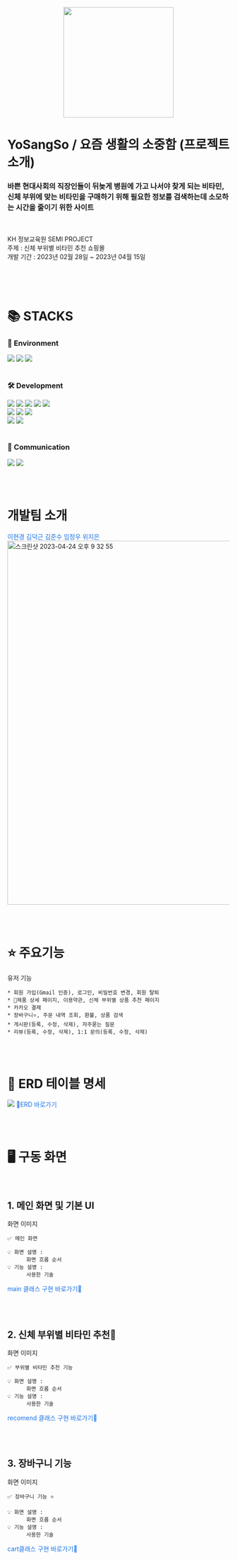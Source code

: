 <p align="center"><img width="250px" src="https://user-images.githubusercontent.com/84825191/234000186-313e49bf-bfae-472b-b186-97a2ed6af197.png" href="https://github.com/deokkeun/YoSangSo-main/tree/develop"></img></p>
<h1> YoSangSo / 요즘 생활의 소중함 (프로젝트 소개)</h1>
<h3>
바쁜 현대사회의 직장인들이 뒤늦게 병원에 가고 나서야 찾게 되는 비타민,
신체 부위에 맞는 비타민을 구매하기 위해 필요한 정보를 검색하는데 소모하는 시간을 줄이기 위한 사이트  
</h3>
<br><br>
<div>KH 정보교육원 SEMI PROJECT</div>
<div>주제 : 신체 부위별 비타민 추천 쇼핑몰</div>
<div>개발 기간 : 2023년 02월 28일 ~ 2023년 04월 15일</div>

<br><br><br>

<div align=left><h1>📚 STACKS</h1></div>
<div align=left> 
  <h3>🌱 Environment</h3>
  <img src="https://img.shields.io/badge/spring-6DB33F?style=for-the-badge&logo=spring&logoColor=white"> 
  <img src="https://img.shields.io/badge/VisualStudioCode-007acc?style=for-the-badge&logo=VisualStudioCode&logoColor=white"> 
  <img src="https://img.shields.io/badge/DBeaver-FF3621?style=for-the-badge&logo=Databricks&logoColor=white"> 
  <br><br>

  <h3>🛠️ Development</h3>
  <img src="https://img.shields.io/badge/java-007396?style=for-the-badge&logo=java&logoColor=white"> 
  <img src="https://img.shields.io/badge/html5-E34F26?style=for-the-badge&logo=html5&logoColor=white"> 
  <img src="https://img.shields.io/badge/css-1572B6?style=for-the-badge&logo=css3&logoColor=white"> 
  <img src="https://img.shields.io/badge/javascript-F7DF1E?style=for-the-badge&logo=javascript&logoColor=black"> 
  <img src="https://img.shields.io/badge/jquery-0769AD?style=for-the-badge&logo=jquery&logoColor=white">
  <br>
  <img src="https://img.shields.io/badge/apache tomcat-F8DC75?style=for-the-badge&logo=apachetomcat&logoColor=white">
  <img src="https://img.shields.io/badge/oracle-F80000?style=for-the-badge&logo=oracle&logoColor=white"> 
  <img src="https://img.shields.io/badge/github-181717?style=for-the-badge&logo=github&logoColor=white">
  <br>
  <img src="https://img.shields.io/badge/fontawesome-339AF0?style=for-the-badge&logo=fontawesome&logoColor=white">
  <img src="https://img.shields.io/badge/bootstrap-7952B3?style=for-the-badge&logo=bootstrap&logoColor=white">
  <br><br>
  
  <h3>💬 Communication</h3>
  <img src="https://img.shields.io/badge/Notion-000000?style=for-the-badge&logo=Notion&logoColor=white">
  <img src="https://img.shields.io/badge/GoogleDrive-4285f4?style=for-the-badge&logo=GoogleDrive&logoColor=white">
</div>


<br><br>


<h1>개발팀 소개</h1>
<a href="" Style="text-decoration: none; color: #1A73E8;">이현경</a>
<a href="" Style="text-decoration: none; color: #1A73E8;">김덕근</a>
<a href="" Style="text-decoration: none; color: #1A73E8;">김준수</a>
<a href="" Style="text-decoration: none; color: #1A73E8;">임정우</a>
<a href="" Style="text-decoration: none; color: #1A73E8;">위지은</a>

<br>
<img width="823" alt="스크린샷 2023-04-24 오후 9 32 55" src="https://user-images.githubusercontent.com/84825191/233997224-90d751ca-430c-46a2-ae0e-54210b8fff1e.png">




<br><br>



<h1>⭐️ 주요기능</h1>
<div>유저 기능</div>

```
* 회원 가입(Gmail 인증), 로그인, 비밀번호 변경, 회원 탈퇴
* 제품 상세 페이지, 이용약관, 신체 부위별 상품 추천 페이지
* 카카오 결제
* 장바구니⭐️, 주문 내역 조회, 환불, 상품 검색
* 게시판(등록, 수정, 삭제), 자주묻는 질문
* 리뷰(등록, 수정, 삭제), 1:1 문의(등록, 수정, 삭제)
```


<br><br>



<h1>🔑 ERD 테이블 명세</h1>
<img src="https://github.com/deokkeun/YoSangSo-main/assets/84825191/09b4823e-2e13-4b9c-8db5-722594b5b79f"/>
<a href="https://www.erdcloud.com/d/oQze9HxdMjbhNe2Zp" Style="text-decoration: none; color: #1A73E8;">ERD 바로가기</a>




<br><br>




<h1>🖥 구동 화면</h1>
<br>

<h2>1. 메인 화면 및 기본 UI</h2>
화면 이미지 

```
✅ 메인 화면

💡 화면 설명 :
      화면 흐름 순서
💡 기능 설명 :
      사용한 기술
```
<a href="" Style="text-decoration: none; color: #1A73E8;">main 클래스 구현 바로가기</a>



<br><br>



<h2>2. 신체 부위별 비타민 추천</h2>
화면 이미지 

```
✅ 부위별 비타민 추천 기능
  
💡 화면 설명 :
      화면 흐름 순서
💡 기능 설명 :
      사용한 기술
```
<a href="" Style="text-decoration: none; color: #1A73E8;">recomend 클래스 구현 바로가기</a>




<br><br>



<h2>3. 장바구니 기능</h2>
화면 이미지 

```
✅ 장바구니 기능 ⭐️

💡 화면 설명 :
      화면 흐름 순서
💡 기능 설명 :
      사용한 기술
```
<a href="" Style="text-decoration: none; color: #1A73E8;">cart클래스 구현 바로가기</a>

<br><br>

